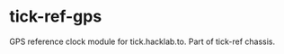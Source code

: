tick-ref-gps
============

GPS reference clock module for tick.hacklab.to. Part of tick-ref chassis.
